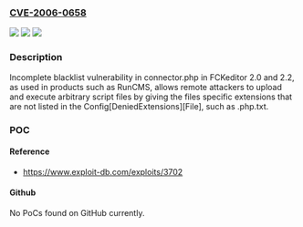 ### [CVE-2006-0658](https://cve.mitre.org/cgi-bin/cvename.cgi?name=CVE-2006-0658)
![](https://img.shields.io/static/v1?label=Product&message=n%2Fa&color=blue)
![](https://img.shields.io/static/v1?label=Version&message=n%2Fa&color=blue)
![](https://img.shields.io/static/v1?label=Vulnerability&message=n%2Fa&color=brighgreen)

### Description

Incomplete blacklist vulnerability in connector.php in FCKeditor 2.0 and 2.2, as used in products such as RunCMS, allows remote attackers to upload and execute arbitrary script files by giving the files specific extensions that are not listed in the Config[DeniedExtensions][File], such as .php.txt.

### POC

#### Reference
- https://www.exploit-db.com/exploits/3702

#### Github
No PoCs found on GitHub currently.

